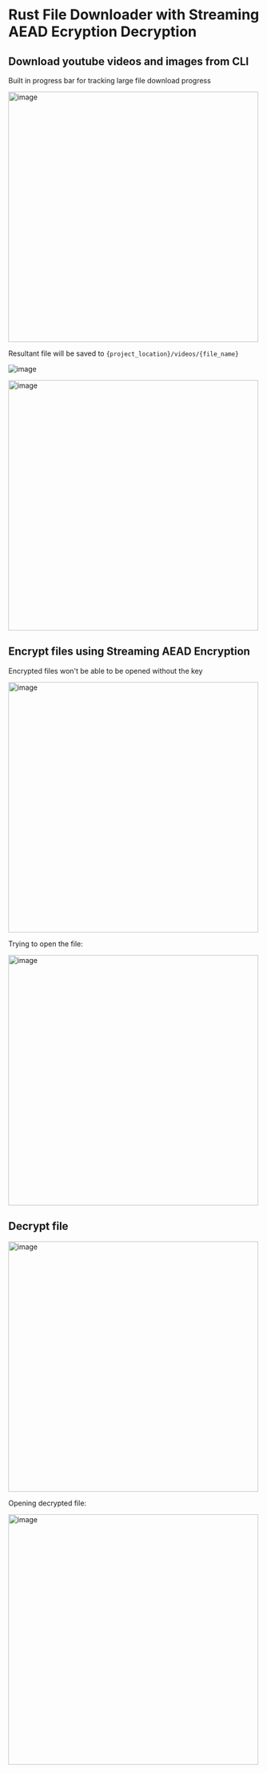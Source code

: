 # Rust File Downloader with Streaming AEAD Ecryption Decryption

## Download youtube videos and images from CLI
Built in progress bar for tracking large file download progress

<img src="https://github.com/zinbrox/rust-file-downloader-with-encryption/assets/53508807/3fb218a0-f28b-4c9d-90d5-c0e6d6d4c1d9" alt="image" style="width: 500px;">

Resultant file will be saved to `{project_location}/videos/{file_name}`

![image](https://github.com/zinbrox/rust-file-downloader-with-encryption/assets/53508807/35af64b8-a517-4945-8f3a-64482d9b3f3e)

<img src="https://github.com/zinbrox/rust-file-downloader-with-encryption/assets/53508807/abca4a00-360f-4eea-95b3-60dd8f61db0b" alt="image" style="width: 500px;">

## Encrypt files using Streaming AEAD Encryption
Encrypted files won't be able to be opened without the key

<img src="https://github.com/zinbrox/rust-file-downloader-with-encryption/assets/53508807/736e2a56-b1cc-433b-99f2-55b7b2e43e74" alt="image" style="width: 500px;">

Trying to open the file: 

<img src="https://github.com/zinbrox/rust-file-downloader-with-encryption/assets/53508807/97d08ac7-35c8-4a2a-94f7-4f6d2d2bb22f" alt="image" style="width: 500px;">

## Decrypt file
<img src="https://github.com/zinbrox/rust-file-downloader-with-encryption/assets/53508807/b5413dc4-9205-4749-9f6f-a22bdbbe10fc" alt="image" style="width: 500px;">

Opening decrypted file:

<img src="https://github.com/zinbrox/rust-file-downloader-with-encryption/assets/53508807/f851a0e5-132c-4892-bc87-d7852beb2d46" alt="image" style="width: 500px;">


